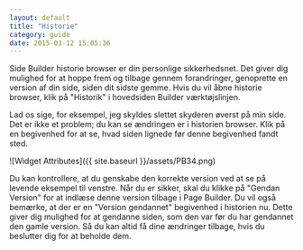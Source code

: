 ```yaml
---
layout: default
title: "Historie"
category: guide
date: 2015-03-12 15:05:36
---
```


Side Builder historie browser er din personlige sikkerhedsnet. Det giver dig mulighed for at hoppe frem og tilbage gennem forandringer, genoprette en version af din side, siden dit sidste gemme. Hvis du vil åbne historie browser, klik på "Historik" i hovedsiden Builder værktøjslinjen.

Lad os sige, for eksempel, jeg skyldes slettet skyderen øverst på min side. Det er ikke et problem; du kan se ændringen er i historien browser. Klik på en begivenhed for at se, hvad siden lignede før denne begivenhed fandt sted.

![Widget Attributes]({{ site.baseurl }}/assets/PB34.png)

Du kan kontrollere, at du genskabe den korrekte version ved at se på levende eksempel til venstre. Når du er sikker, skal du klikke på "Gendan Version" for at indlæse denne version tilbage i Page Builder. Du vil også bemærke, at der er en "Version gendannet" begivenhed i historien nu. Dette giver dig mulighed for at gendanne siden, som den var før du har gendannet den gamle version. Så du kan altid få dine ændringer tilbage, hvis du beslutter dig for at beholde dem.
